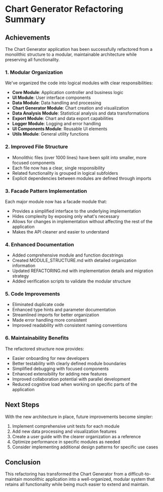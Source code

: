 # Chart Generator Refactoring Summary

## Achievements

The Chart Generator application has been successfully refactored from a monolithic structure to a modular, maintainable architecture while preserving all functionality.

### 1. Modular Organization

We've organized the code into logical modules with clear responsibilities:

- **Core Module**: Application controller and business logic
- **UI Module**: User interface components
- **Data Module**: Data handling and processing
- **Chart Generator Module**: Chart creation and visualization
- **Data Analysis Module**: Statistical analysis and data transformations
- **Export Module**: Chart and data export capabilities
- **Logger Module**: Logging and error handling
- **UI Components Module**: Reusable UI elements
- **Utils Module**: General utility functions

### 2. Improved File Structure

- Monolithic files (over 1000 lines) have been split into smaller, more focused components
- Each file now has a clear, single responsibility
- Related functionality is grouped in logical subfolders
- Explicit dependencies between modules are defined through imports

### 3. Facade Pattern Implementation

Each major module now has a facade module that:
- Provides a simplified interface to the underlying implementation
- Hides complexity by exposing only what's necessary
- Allows for changes in implementation without affecting the rest of the application
- Makes the API cleaner and easier to understand

### 4. Enhanced Documentation

- Added comprehensive module and function docstrings
- Created MODULE_STRUCTURE.md with detailed organization information
- Updated REFACTORING.md with implementation details and migration strategy
- Added verification scripts to validate the modular structure

### 5. Code Improvements

- Eliminated duplicate code
- Enhanced type hints and parameter documentation
- Streamlined imports for better organization
- Made error handling more consistent
- Improved readability with consistent naming conventions

### 6. Maintainability Benefits

The refactored structure now provides:

- Easier onboarding for new developers
- Better testability with clearly defined module boundaries
- Simplified debugging with focused components
- Enhanced extensibility for adding new features
- Improved collaboration potential with parallel development
- Reduced cognitive load when working on specific parts of the application

## Next Steps

With the new architecture in place, future improvements become simpler:

1. Implement comprehensive unit tests for each module
2. Add new data processing and visualization features
3. Create a user guide with the clearer organization as a reference
4. Optimize performance in specific modules as needed
5. Consider implementing additional design patterns for specific use cases

## Conclusion

This refactoring has transformed the Chart Generator from a difficult-to-maintain monolithic application into a well-organized, modular system that retains all functionality while being much easier to extend and maintain.
